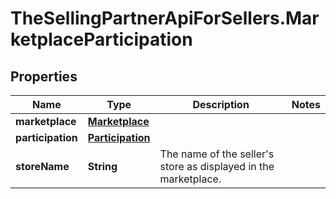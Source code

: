 # TheSellingPartnerApiForSellers.MarketplaceParticipation

## Properties

Name | Type | Description | Notes
------------ | ------------- | ------------- | -------------
**marketplace** | [**Marketplace**](Marketplace.md) |  | 
**participation** | [**Participation**](Participation.md) |  | 
**storeName** | **String** | The name of the seller&#39;s store as displayed in the marketplace. | 



